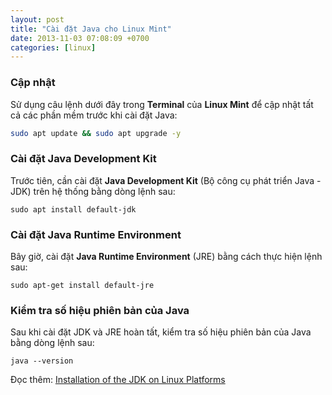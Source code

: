 ```yaml
---
layout: post
title: "Cài đặt Java cho Linux Mint"
date: 2013-11-03 07:08:09 +0700
categories: [linux]
---
```


### Cập nhật
Sử dụng câu lệnh dưới đây trong **Terminal** của **Linux Mint** để cập nhật tất cả các phần mềm trước khi cài đặt Java:  
```bash
sudo apt update && sudo apt upgrade -y
```  

### Cài đặt Java Development Kit
Trước tiên, cần cài đặt **Java Development Kit** (Bộ công cụ phát triển Java - JDK) trên hệ thống bằng dòng lệnh sau:  
```shell
sudo apt install default-jdk
```  

### Cài đặt Java Runtime Environment
Bây giờ, cài đặt **Java Runtime Environment** (JRE) bằng cách thực hiện lệnh sau:
```shell
sudo apt-get install default-jre
```  

### Kiểm tra số hiệu phiên bản của Java
Sau khi cài đặt JDK và JRE hoàn tất, kiểm tra số hiệu phiên bản của Java bằng dòng lệnh sau:  
```shell
java --version
```  

Đọc thêm: [Installation of the JDK on Linux Platforms](https://docs.oracle.com/en/java/javase/20/install/installation-jdk-linux-platforms.html)  
